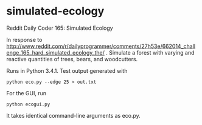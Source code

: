 simulated-ecology
=================

Reddit Daily Coder 165: Simulated Ecology

In response to http://www.reddit.com/r/dailyprogrammer/comments/27h53e/662014_challenge_165_hard_simulated_ecology_the/ .
Simulate a forest with varying and reactive quantities of trees, bears, and woodcutters.

Runs in Python 3.4.1. Test output generated with

    python eco.py --edge 25 > out.txt
    
For the GUI, run

    python ecogui.py
    
It takes identical command-line arguments as eco.py. 
